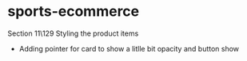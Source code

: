 # sports-ecommerce

Section 11\129 Styling the product items
- Adding pointer for card to show a litlle bit opacity and button show












